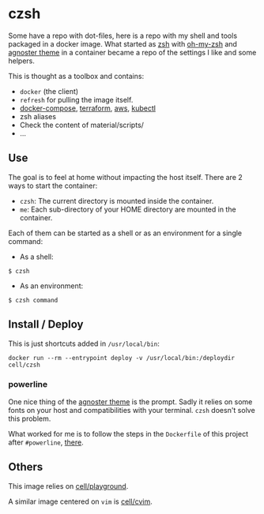 # czsh
Some have a repo with dot-files, here is a repo with my shell and tools packaged in a docker image. What started as [zsh](https://en.wikipedia.org/wiki/Z_shell) with [oh-my-zsh](https://github.com/robbyrussell/oh-my-zsh) and [agnoster theme](https://github.com/agnoster/agnoster-zsh-them) in a container became a repo of the settings I like and some helpers.

This is thought as a toolbox and contains:

* `docker` (the client)
* `refresh` for pulling the image itself.
* [docker-compose](https://docs.docker.com/compose/), [terraform](https://www.terraform.io/), [aws](https://docs.aws.amazon.com/cli/latest/userguide/cli-chap-welcome.html), [kubectl](https://kubernetes.io/docs/tasks/tools/install-kubectl/)
* zsh aliases
* Check the content of material/scripts/
* ...


## Use

The goal is to feel at home without impacting the host itself. There are 2 ways to start the container:
* `czsh`: The current directory is mounted inside the container.
* `me`: Each sub-directory of your HOME directory are mounted in the container.

Each of them can be started as a shell or as an environment for a single command:

* As a shell:

```
$ czsh

```

* As an environment:

```
$ czsh command
```

## Install / Deploy

This is just shortcuts added in `/usr/local/bin`:

```
docker run --rm --entrypoint deploy -v /usr/local/bin:/deploydir cell/czsh
```

### powerline

One nice thing of the [agnoster theme](https://github.com/agnoster/agnoster-zsh-them) is the prompt. Sadly it relies on some fonts on your host and compatibilities with your terminal. `czsh` doesn't solve this problem.

What worked for me is to follow the steps in the `Dockerfile` of this project after `#powerline`, [there](https://github.com/Cellophan/czsh/blob/master/Dockerfile).

## Others

This image relies on [cell/playground](https://github.com/Cellophan/dockerized-playground).

A similar image centered on `vim` is [cell/cvim](https://github.com/Cellophan/cvim).
